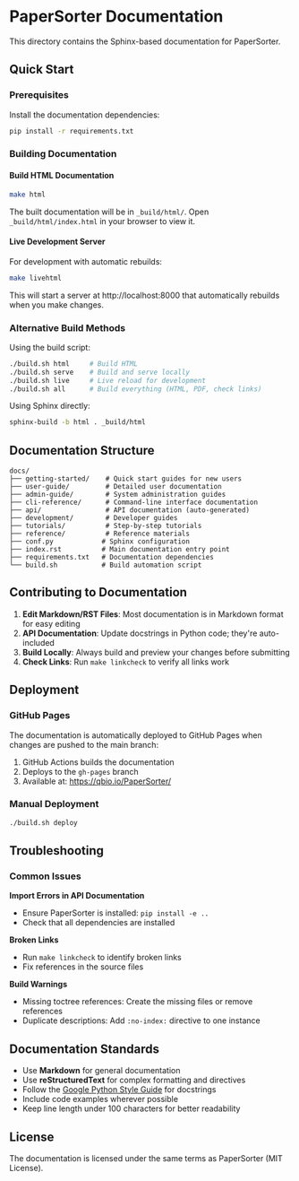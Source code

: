 # PaperSorter Documentation

This directory contains the Sphinx-based documentation for PaperSorter.

## Quick Start

### Prerequisites

Install the documentation dependencies:

```bash
pip install -r requirements.txt
```

### Building Documentation

#### Build HTML Documentation

```bash
make html
```

The built documentation will be in `_build/html/`. Open `_build/html/index.html` in your browser to view it.

#### Live Development Server

For development with automatic rebuilds:

```bash
make livehtml
```

This will start a server at http://localhost:8000 that automatically rebuilds when you make changes.

### Alternative Build Methods

Using the build script:

```bash
./build.sh html     # Build HTML
./build.sh serve    # Build and serve locally
./build.sh live     # Live reload for development
./build.sh all      # Build everything (HTML, PDF, check links)
```

Using Sphinx directly:

```bash
sphinx-build -b html . _build/html
```

## Documentation Structure

```
docs/
├── getting-started/    # Quick start guides for new users
├── user-guide/         # Detailed user documentation
├── admin-guide/        # System administration guides
├── cli-reference/      # Command-line interface documentation
├── api/                # API documentation (auto-generated)
├── development/        # Developer guides
├── tutorials/          # Step-by-step tutorials
├── reference/          # Reference materials
├── conf.py            # Sphinx configuration
├── index.rst          # Main documentation entry point
├── requirements.txt   # Documentation dependencies
└── build.sh           # Build automation script
```

## Contributing to Documentation

1. **Edit Markdown/RST Files**: Most documentation is in Markdown format for easy editing
2. **API Documentation**: Update docstrings in Python code; they're auto-included
3. **Build Locally**: Always build and preview your changes before submitting
4. **Check Links**: Run `make linkcheck` to verify all links work

## Deployment

### GitHub Pages

The documentation is automatically deployed to GitHub Pages when changes are pushed to the main branch:

1. GitHub Actions builds the documentation
2. Deploys to the `gh-pages` branch
3. Available at: https://qbio.io/PaperSorter/

### Manual Deployment

```bash
./build.sh deploy
```

## Troubleshooting

### Common Issues

**Import Errors in API Documentation**
- Ensure PaperSorter is installed: `pip install -e ..`
- Check that all dependencies are installed

**Broken Links**
- Run `make linkcheck` to identify broken links
- Fix references in the source files

**Build Warnings**
- Missing toctree references: Create the missing files or remove references
- Duplicate descriptions: Add `:no-index:` directive to one instance

## Documentation Standards

- Use **Markdown** for general documentation
- Use **reStructuredText** for complex formatting and directives
- Follow the [Google Python Style Guide](https://google.github.io/styleguide/pyguide.html) for docstrings
- Include code examples wherever possible
- Keep line length under 100 characters for better readability

## License

The documentation is licensed under the same terms as PaperSorter (MIT License).
